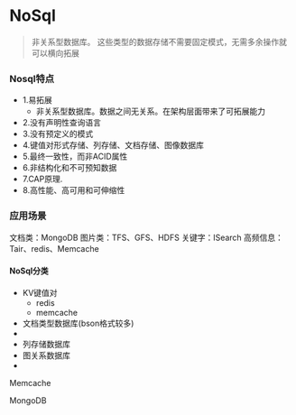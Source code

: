 # NoSql
>非关系型数据库。
>这些类型的数据存储不需要固定模式，无需多余操作就可以横向拓展

### Nosql特点
- 1.易拓展
  - 非关系型数据库。数据之间无关系。在架构层面带来了可拓展能力
- 2.没有声明性查询语言
- 3.没有预定义的模式
- 4.键值对形式存储、列存储、文档存储、图像数据库
- 5.最终一致性，而非ACID属性
- 6.非结构化和不可预知数据
- 7.CAP原理.
- 8.高性能、高可用和可伸缩性

### 应用场景
文档类：MongoDB
图片类：TFS、GFS、HDFS
关键字：ISearch
高频信息：Tair、redis、Memcache





#### NoSql分类

-   KV键值对
    -   redis
    -   memcache
-   文档类型数据库(bson格式较多)
-   ​
-   列存储数据库
-   图关系数据库
-   ​

Memcache

MongoDB